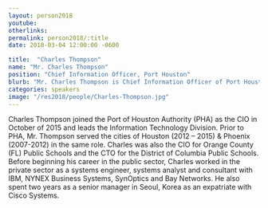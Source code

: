 ```yaml
---
layout: person2018
youtube: 
otherlinks: 
permalink: person2018/:title
date: 2018-03-04 12:00:00 -0600

title:  "Charles Thompson"
name: "Mr. Charles Thompson"
position: "Chief Information Officer, Port Houston"
blurb: "Mr. Charles Thompson is Chief Information Officer of Port Houston."
categories: speakers
image: "/res2018/people/Charles-Thompson.jpg"
---
```


Charles Thompson joined the Port of Houston Authority (PHA) as the CIO in October of 2015 and leads the Information Technology Division. Prior to PHA, Mr. Thompson served the cities of Houston (2012 – 2015) & Phoenix (2007-2012) in the same role. Charles was also the CIO for Orange County (FL) Public Schools and the CTO for the District of Columbia Public Schools. Before beginning his career in the public sector, Charles worked in the private sector as a systems engineer, systems analyst and consultant with IBM, NYNEX Business Systems, SynOptics and Bay Networks. He also spent two years as a senior manager in Seoul, Korea as an expatriate with Cisco Systems.
